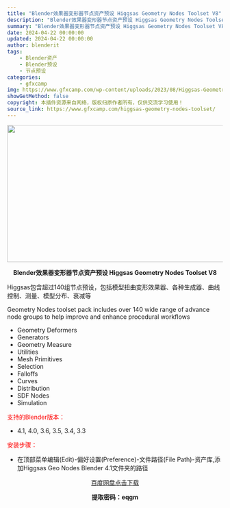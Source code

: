 ```yaml
---
title: "Blender效果器变形器节点资产预设 Higgsas Geometry Nodes Toolset V8"
description: "Blender效果器变形器节点资产预设 Higgsas Geometry Nodes Toolset V8 Higgsas包含超过140组节点预设，包括模型扭曲变形效果器、各种生成器、曲线控制、测量、..."
summary: "Blender效果器变形器节点资产预设 Higgsas Geometry Nodes Toolset V8 Higgsas包含超过140组节点预设，包括模型扭曲变形效果器、各种生成器、曲线控制、测量、..."
date: 2024-04-22 00:00:00
updated: 2024-04-22 00:00:00
author: blenderit
tags: 
    - Blender资产
    - Blender预设
    - 节点预设
categories:
    - gfxcamp
img: https://www.gfxcamp.com/wp-content/uploads/2023/08/Higgsas-Geometry-Nodes-Toolset.jpg
showGetMethod: false
copyright: 本插件资源来自网络，版权归原作者所有，仅供交流学习使用！
source_link: https://www.gfxcamp.com/higgsas-geometry-nodes-toolset/
---
```

<div><p><img decoding="async" class="aligncenter size-full wp-image-114635" src="https://www.gfxcamp.com/wp-content/uploads/2023/08/Higgsas-Geometry-Nodes-Toolset.jpg" data-src="https://www.gfxcamp.com/wp-content/uploads/2023/08/Higgsas-Geometry-Nodes-Toolset.jpg" alt="" width="640" height="320" data-srcset="https://www.gfxcamp.com/wp-content/uploads/2023/08/Higgsas-Geometry-Nodes-Toolset.jpg 640w, https://www.gfxcamp.com/wp-content/uploads/2023/08/Higgsas-Geometry-Nodes-Toolset-150x75.jpg 150w" data-sizes="(max-width: 640px) 100vw, 640px"></p><p style="text-align: center;"><strong>Blender效果器变形器节点资产预设 Higgsas Geometry Nodes Toolset V8</strong></p><p>Higgsas包含超过140组节点预设，包括模型扭曲变形效果器、各种生成器、曲线控制、测量、模型分布、衰减等</p><p>Geometry Nodes toolset pack includes over 140 wide range of advance node groups to help improve and enhance procedural workflows</p><ul>
<li>Geometry Deformers</li>
<li>Generators</li>
<li>Geometry Measure</li>
<li>Utilities</li>
<li>Mesh Primitives</li>
<li>Selection</li>
<li>Falloffs</li>
<li>Curves</li>
<li>Distribution</li>
<li>SDF Nodes</li>
<li>Simulation</li>
</ul><p style="text-align: left;"><span style="color: #ff0000;">支持的Blender版本：</span></p><ul>
<li style="text-align: left;">4.1, 4.0, 3.6, 3.5, 3.4, 3.3</li>
</ul><p style="text-align: left;"><span style="color: #ff0000;">安装步骤：</span></p><ul>
<li>在顶部菜单编辑(Edit)-偏好设置(Preference)-文件路径(File Path)-资产库,添加Higgsas Geo Nodes Blender 4.1文件夹的路径</li>
</ul><p style="text-align: center;"><a class="maxbutton-3 maxbutton maxbutton-baidu" target="_blank" rel="noopener" href="https://pan.baidu.com/s/1vtb0tikS3gwF1ItAcrmhww?pwd=eqgm"><span class="mb-text">百度网盘点击下载</span></a></p><p style="text-align: center;"><strong>提取密码：eqgm</strong></p></div>